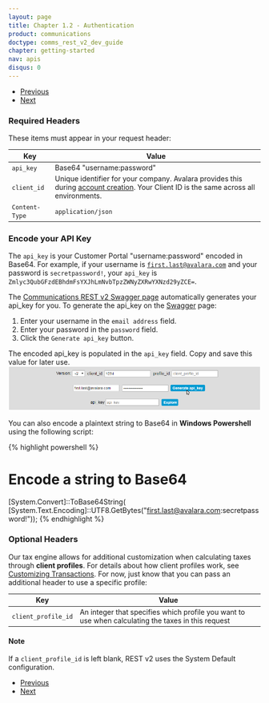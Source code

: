 ```yaml
---
layout: page
title: Chapter 1.2 - Authentication
product: communications
doctype: comms_rest_v2_dev_guide
chapter: getting-started
nav: apis
disqus: 0
---
```


<ul class="pager">
  <li class="previous"><a href="/communications/dev-guide_rest_v2/getting-started/account-creation/"><i class="glyphicon glyphicon-chevron-left"></i>Previous</a></li>
  <li class="next"><a href="/communications/dev-guide_rest_v2/getting-started/environments-endpoints/">Next<i class="glyphicon glyphicon-chevron-right"></i></a></li>
</ul>

<h3>Required Headers</h3>

These items must appear in your request header:

<div class="mobile-table">
  <table class="styled-table">
    <thead>
      <tr>
        <th>Key</th>
        <th>Value</th>
      </tr>
    </thead>
    <tbody>
      <tr>
        <td><code>api_key</code></td>
        <td>Base64 "username:password"</td>
      </tr>
      <tr>
        <td><code>client_id</code></td>
        <td>Unique identifier for your company. Avalara provides this during <a class="dev-guide-link" href="/communications/dev-guide_rest_v2/getting-started/account-creation/">account creation</a>.  Your Client ID is the same across all environments.</td>
      </tr>
      <tr>
      <td><code>Content-Type</code></td>
      <td><code>application/json</code></td>
      </tr>
    </tbody>
  </table>
<div>

<h3 id="api_key">Encode your API Key</h3>

The <code>api_key</code> is your Customer Portal "username:password" encoded in Base64.  For example, if your username is <code>first.last@avalara.com</code> and your password is <code>secretpassword!</code>, your <code>api_key</code> is <code>Zmlyc3QubGFzdEBhdmFsYXJhLmNvbTpzZWNyZXRwYXNzd29yZCE=</code>.

The <a class="dev-guide-link" href="https://communications.avalara.net/API/AFCSaaSProTax">Communications REST v2 Swagger page</a> automatically generates your api_key for you.  To generate the api_key on the <a class="dev-guide-link" href="https://communications.avalara.net/API/AFCSaaSProTaxREST">Swagger</a> page:
<ol class="dev-guide-list">
  <li>Enter your username in the <code>email address</code> field.</li>
  <li>Enter your password in the <code>password</code> field.</li>
  <li>Click the <code>Generate api_key</code> button.</li>
</ol>
The encoded api_key is populated in the <code>api_key</code> field.  Copy and save this value for later use.

<img src="/public/images/comms/dev-guide_rest_v2/comms_rest_v2_swagger_api_key.png"/>

<br/>

You can also encode a plaintext string to Base64 in <b>Windows Powershell</b> using the following script:

{% highlight powershell %}
# Encode a string to Base64
[System.Convert]::ToBase64String(
  [System.Text.Encoding]::UTF8.GetBytes("first.last@avalara.com:secretpassword!"));
{% endhighlight %}



<h3>Optional Headers</h3>

Our tax engine allows for additional customization when calculating taxes through <b>client profiles</b>. For details about how client profiles work, see <a class="dev-guide-link" href="/communications/dev-guide_rest_v2/customizing-transactions/">Customizing Transactions</a>.  For now, just know that you can pass an additional header to use a specific profile:

<div class="mobile-table">
  <table class="styled-table">
    <thead>
      <tr>
        <th>Key</th>
        <th>Value</th>
      </tr>
    </thead>
    <tbody>
      <tr>
        <td><code>client_profile_id</code></td>
        <td>An integer that specifies which profile you want to use when calculating the taxes in this request</td>
      </tr>
    </tbody>
  </table>
<div>

<h4>Note</h4>
If a <code>client_profile_id</code> is left blank, REST v2 uses the System Default configuration.

<ul class="pager">
  <li class="previous"><a href="/communications/dev-guide_rest_v2/getting-started/account-creation/"><i class="glyphicon glyphicon-chevron-left"></i>Previous</a></li>
  <li class="next"><a href="/communications/dev-guide_rest_v2/getting-started/environments-endpoints/">Next<i class="glyphicon glyphicon-chevron-right"></i></a></li>
</ul>